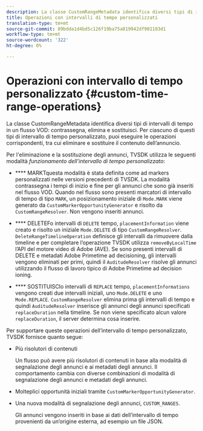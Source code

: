 ```yaml
---
description: La classe CustomRangeMetadata identifica diversi tipi di intervalli di tempo in un indicatore di flusso VOD, elimina e sostituisce. Per ciascuno di questi tipi di intervallo di tempo personalizzato, puoi eseguire le operazioni corrispondenti, tra cui eliminare e sostituire il contenuto dell’annuncio.
title: Operazioni con intervalli di tempo personalizzati
translation-type: tm+mt
source-git-commit: 89bdda1d4bd5c126f19ba75a819942df901183d1
workflow-type: tm+mt
source-wordcount: '322'
ht-degree: 0%

---
```



# Operazioni con intervallo di tempo personalizzato {#custom-time-range-operations}

La classe CustomRangeMetadata identifica diversi tipi di intervalli di tempo in un flusso VOD: contrassegna, elimina e sostituisci. Per ciascuno di questi tipi di intervallo di tempo personalizzato, puoi eseguire le operazioni corrispondenti, tra cui eliminare e sostituire il contenuto dell’annuncio.

<!--<a id="section_1323C0BAC259424C85A6ACFB48FE77EC"></a>-->

Per l&#39;eliminazione e la sostituzione degli annunci, TVSDK utilizza le seguenti modalità *funzionamento dell&#39;intervallo di tempo personalizzato*:

* **** MARKTquesta modalità è stata definita come ad markers personalizzati nelle versioni precedenti di TVSDK. La modalità contrassegna i tempi di inizio e fine per gli annunci che sono già inseriti nel flusso VOD. Quando nel flusso sono presenti marcatori di intervallo di tempo di tipo `MARK`, un posizionamento iniziale di `Mode.MARK` viene generato da `CustomMarkerOpportunityGenerator` e risolto da `CustomRangeResolver`. Non vengono inseriti annunci.

* **** DELETEFo intervalli di  `DELETE` tempo,  `placementInformation` viene creato e risolto un iniziale  `Mode.DELETE` di tipo  `CustomRangeResolver`. `DeleteRangeTimelineOperation` definisce gli intervalli da rimuovere dalla timeline e per completare l’operazione TVSDK utilizza  `removeByLocalTime` l’API del motore video di Adobe (AVE). Se sono presenti intervalli di DELETE e metadati Adobe Primetime ad decisioning, gli intervalli vengono eliminati per primi, quindi il `AuditudeResolver` risolve gli annunci utilizzando il flusso di lavoro tipico di Adobe Primetime ad decision ioning.

* **** SOSTITUISCIo intervalli di  `REPLACE` tempo,  `placementInformations` vengono creati due intervalli iniziali, uno  `Mode.DELETE` e uno  `Mode.REPLACE`. `CustomRangeResolver` elimina prima gli intervalli di tempo e quindi  `AuditudeResolver` inserisce gli annunci degli annunci specificati  `replaceDuration` nella timeline. Se non viene specificato alcun valore `replaceDuration`, il server determina cosa inserire.

Per supportare queste operazioni dell’intervallo di tempo personalizzato, TVSDK fornisce quanto segue:

* Più risolutori di contenuti

   Un flusso può avere più risolutori di contenuti in base alla modalità di segnalazione degli annunci e ai metadati degli annunci. Il comportamento cambia con diverse combinazioni di modalità di segnalazione degli annunci e metadati degli annunci.
* Molteplici opportunità iniziali tramite `CustomMarkerOpportunityGenerator`.
* Una nuova modalità di segnalazione degli annunci, `CUSTOM_RANGES`.

   Gli annunci vengono inseriti in base ai dati dell’intervallo di tempo provenienti da un’origine esterna, ad esempio un file JSON.
